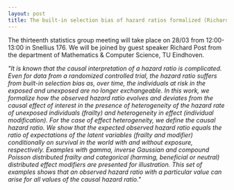 ```yaml
---
layout: post
title: The built-in selection bias of hazard ratios formalized (Richard Post)
---
```


The thirteenth statistics group meeting will take place on 28/03 from 12:00-13:00 in Snellius 176.
We will be joined by guest speaker Richard Post from the department of Mathematics & Computer Science, TU Eindhoven.

<em>
"It is known that the causal interpretation of a hazard ratio is complicated. Even for data from a randomized controlled trial, the hazard ratio suffers from built-in selection bias as, over time, the individuals at risk in the exposed and unexposed are no longer exchangeable. In this work, we formalize how the observed hazard ratio evolves and deviates from the causal effect of interest in the presence of heterogeneity of the hazard rate of unexposed individuals (frailty) and heterogeneity in effect (individual modification). For the case of effect heterogeneity, we define the causal hazard ratio. We show that the expected observed hazard ratio equals the ratio of expectations of the latent variables (frailty and modifier) conditionally on survival in the world with and without exposure, respectively. Examples with gamma, inverse Gaussian and compound Poisson distributed frailty and categorical (harming, beneficial or neutral) distributed effect modifiers are presented for illustration. This set of examples shows that an observed hazard ratio with a particular value can arise for all values of the causal hazard ratio."
</em>
